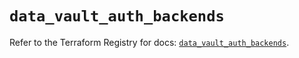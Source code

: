 # `data_vault_auth_backends`

Refer to the Terraform Registry for docs: [`data_vault_auth_backends`](https://registry.terraform.io/providers/hashicorp/vault/4.4.0/docs/data-sources/auth_backends).
